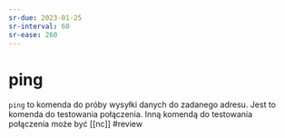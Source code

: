 ```yaml
---
sr-due: 2023-01-25
sr-interval: 60
sr-ease: 260
---
```


# ping
`ping` to komenda do próby wysyłki danych do zadanego adresu. Jest to komenda do testowania połączenia. Inną komendą do testowania połączenia może być [[nc]]
#review